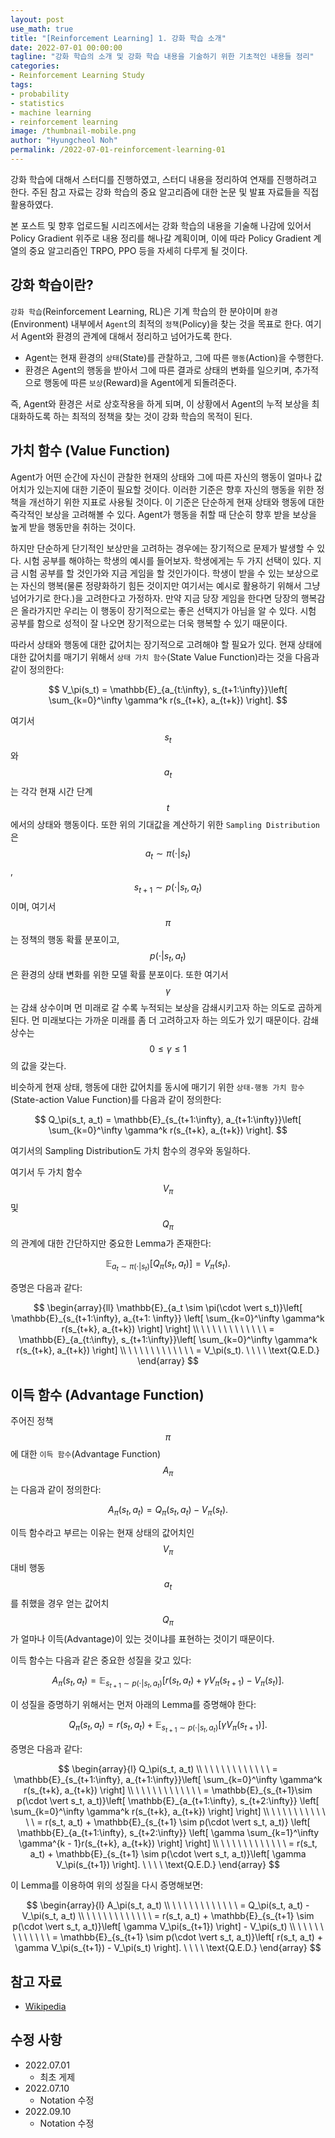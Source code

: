 ```yaml
---
layout: post
use_math: true
title: "[Reinforcement Learning] 1. 강화 학습 소개"
date: 2022-07-01 00:00:00
tagline: "강화 학습의 소개 및 강화 학습 내용을 기술하기 위한 기초적인 내용들 정리"
categories:
- Reinforcement Learning Study
tags:
- probability
- statistics
- machine learning
- reinforcement learning
image: /thumbnail-mobile.png
author: "Hyungcheol Noh"
permalink: /2022-07-01-reinforcement-learning-01
---
```


강화 학습에 대해서 스터디를 진행하였고, 스터디 내용을 정리하여 연재를 진행하려고 한다. 주된 참고 자료는 강화 학습의 중요 알고리즘에 대한 논문 및 발표 자료들을 직접 활용하였다.

본 포스트 및 향후 업로드될 시리즈에서는 강화 학습의 내용을 기술해 나감에 있어서 Policy Gradient 위주로 내용 정리를 해나갈 계획이며, 이에 따라 Policy Gradient 계열의 중요 알고리즘인 TRPO, PPO 등을 자세히 다루게 될 것이다.

## 강화 학습이란?
`강화 학습`(Reinforcement Learning, RL)은 기계 학습의 한 분야이며 `환경`(Environment) 내부에서 `Agent`의 최적의 `정책`(Policy)을 찾는 것을 목표로 한다. 여기서 Agent와 환경의 관계에 대해서 정리하고 넘어가도록 한다.
- Agent는 현재 환경의 `상태`(State)를 관찰하고, 그에 따른 `행동`(Action)을 수행한다.
- 환경은 Agent의 행동을 받아서 그에 따른 결과로 상태의 변화를 일으키며, 추가적으로 행동에 따른 `보상`(Reward)을 Agent에게 되돌려준다.

즉, Agent와 환경은 서로 상호작용을 하게 되며, 이 상황에서 Agent의 누적 보상을 최대화하도록 하는 최적의 정책을 찾는 것이 강화 학습의 목적이 된다.

## 가치 함수 (Value Function)
Agent가 어떤 순간에 자신이 관찰한 현재의 상태와 그에 따른 자신의 행동이 얼마나 값어치가 있는지에 대한 기준이 필요할 것이다. 이러한 기준은 향후 자신의 행동을 위한 정책을 개선하기 위한 지표로 사용될 것이다. 이 기준은 단순하게 현재 상태와 행동에 대한 즉각적인 보상을 고려해볼 수 있다. Agent가 행동을 취할 때 단순히 향후 받을 보상을 높게 받을 행동만을 취하는 것이다.

하지만 단순하게 단기적인 보상만을 고려하는 경우에는 장기적으로 문제가 발생할 수 있다. 시험 공부를 해야하는 학생의 예시를 들어보자. 학생에게는 두 가지 선택이 있다. 지금 시험 공부를 할 것인가와 지금 게임을 할 것인가이다. 학생이 받을 수 있는 보상으로는 자신의 행복(물론 정량화하기 힘든 것이지만 여기서는 예시로 활용하기 위해서 그냥 넘어가기로 한다.)을 고려한다고 가정하자. 만약 지금 당장 게임을 한다면 당장의 행복감은 올라가지만 우리는 이 행동이 장기적으로는 좋은 선택지가 아님을 알 수 있다. 시험 공부를 함으로 성적이 잘 나오면 장기적으로는 더욱 행복할 수 있기 때문이다.

따라서 상태와 행동에 대한 값어치는 장기적으로 고려해야 할 필요가 있다. 현재 상태에 대한 값어치를 매기기 위해서 `상태 가치 함수`(State Value Function)라는 것을 다음과 같이 정의한다:

$$
V_\pi(s_t) = \mathbb{E}_{a_{t:\infty}, s_{t+1:\infty}}\left[ \sum_{k=0}^\infty \gamma^k r(s_{t+k}, a_{t+k}) \right].
$$

여기서 $$s_t$$와 $$a_t$$는 각각 현재 시간 단계 $$t$$에서의 상태와 행동이다. 또한 위의 기대값을 계산하기 위한 `Sampling Distribution`은 $$a_t \sim \pi(\cdot \vert s_t)$$, $$s_{t+1} \sim p(\cdot \vert s_t, a_t)$$이며, 여기서 $$\pi$$는 정책의 행동 확률 분포이고, $$p(\cdot \vert s_t, a_t)$$은 환경의 상태 변화를 위한 모델 확률 분포이다. 또한 여기서 $$\gamma$$는 감쇄 상수이며 먼 미래로 갈 수록 누적되는 보상을 감쇄시키고자 하는 의도로 곱하게 된다. 먼 미래보다는 가까운 미래를 좀 더 고려하고자 하는 의도가 있기 때문이다. 감쇄 상수는 $$0 \leq \gamma \leq 1$$의 값을 갖는다.

비슷하게 현재 상태, 행동에 대한 값어치를 동시에 매기기 위한 `상태-행동 가치 함수`(State-action Value Function)를 다음과 같이 정의한다:

$$
Q_\pi(s_t, a_t) = \mathbb{E}_{s_{t+1:\infty}, a_{t+1:\infty}}\left[ \sum_{k=0}^\infty \gamma^k r(s_{t+k}, a_{t+k}) \right].
$$

여기서의 Sampling Distribution도 가치 함수의 경우와 동일하다.

여기서 두 가치 함수 $$V_\pi$$ 및 $$Q_{\pi}$$의 관계에 대한 간단하지만 중요한 Lemma가 존재한다:

$$
\mathbb{E}_{a_t \sim \pi(\cdot \vert s_t)}\left[ Q_{\pi}(s_t, a_t) \right] = V_{\pi}(s_t).
$$

증명은 다음과 같다:

$$
\begin{array}{ll}
\mathbb{E}_{a_t \sim \pi(\cdot \vert s_t)}\left[ \mathbb{E}_{s_{t+1:\infty}, a_{t+1:
\infty}} \left[ \sum_{k=0}^\infty \gamma^k r(s_{t+k}, a_{t+k}) \right] \right] \\
\ \ \ \  \ \ \ \  \ \ \ \ = \mathbb{E}_{a_{t:\infty}, s_{t+1:\infty}}\left[ \sum_{k=0}^\infty \gamma^k r(s_{t+k}, a_{t+k}) \right] \\
\ \ \ \  \ \ \ \  \ \ \ \ = V_\pi(s_t). \ \ \ \ \text{Q.E.D.}
\end{array}
$$

## 이득 함수 (Advantage Function)
주어진 정책 $$\pi$$에 대한 `이득 함수`(Advantage Function) $$A_\pi$$는 다음과 같이 정의한다:

$$
A_\pi(s_t, a_t) = Q_\pi(s_t, a_t) - V_\pi(s_t).
$$

이득 함수라고 부르는 이유는 현재 상태의 값어치인 $$V_\pi$$ 대비 행동 $$a_t$$를 취했을 경우 얻는 값어치 $$Q_\pi$$가 얼마나 이득(Advantage)이 있는 것이냐를 표현하는 것이기 때문이다.

이득 함수는 다음과 같은 중요한 성질을 갖고 있다:

$$
A_\pi(s_t, a_t) = \mathbb{E}_{s_{t+1}\sim p(\cdot \vert s_t, a_t)} \left[ r(s_t, a_t) + \gamma V_\pi(s_{t+1}) - V_\pi(s_t) \right].
$$

이 성질을 증명하기 위해서는 먼저 아래의 Lemma를 증명해야 한다:

$$
Q_\pi(s_t, a_t) = r(s_t, a_t) + \mathbb{E}_{s_{t+1}\sim p(\cdot \vert s_t, a_t)} \left[ \gamma V_\pi(s_{t+1}) \right].
$$

증명은 다음과 같다:

$$
\begin{array}{l}
Q_\pi(s_t, a_t) \\
\ \ \ \  \ \ \ \  \ \ \ \ = \mathbb{E}_{s_{t+1:\infty}, a_{t+1:\infty}}\left[ \sum_{k=0}^\infty \gamma^k r(s_{t+k}, a_{t+k}) \right] \\
\ \ \ \  \ \ \ \  \ \ \ \ = \mathbb{E}_{s_{t+1}\sim p(\cdot \vert s_t, a_t)}\left[ \mathbb{E}_{a_{t+1:\infty}, s_{t+2:\infty}} \left[ \sum_{k=0}^\infty \gamma^k r(s_{t+k}, a_{t+k}) \right] \right] \\
\ \ \ \  \ \ \ \  \ \ \ \ = r(s_t, a_t) + \mathbb{E}_{s_{t+1} \sim p(\cdot \vert s_t, a_t)} \left[ \mathbb{E}_{a_{t+1:\infty}, s_{t+2:\infty}} \left[ \gamma \sum_{k=1}^\infty \gamma^{k - 1}r(s_{t+k}, a_{t+k}) \right] \right] \\
\ \ \ \  \ \ \ \  \ \ \ \ = r(s_t, a_t) + \mathbb{E}_{s_{t+1} \sim p(\cdot \vert s_t, a_t)}\left[ \gamma V_\pi(s_{t+1}) \right]. \ \ \ \ \text{Q.E.D.}
\end{array}
$$

이 Lemma를 이용하여 위의 성질을 다시 증명해보면:

$$
\begin{array}{l}
A_\pi(s_t, a_t) \\
\ \ \ \  \ \ \ \  \ \ \ \ = Q_\pi(s_t, a_t) - V_\pi(s_t, a_t) \\
\ \ \ \  \ \ \ \  \ \ \ \ = r(s_t, a_t) + \mathbb{E}_{s_{t+1} \sim p(\cdot \vert s_t, a_t)}\left[ \gamma V_\pi(s_{t+1}) \right] - V_\pi(s_t) \\
\ \ \ \  \ \ \ \  \ \ \ \ = \mathbb{E}_{s_{t+1} \sim p(\cdot \vert s_t, a_t)}\left[ r(s_t, a_t) + \gamma V_\pi(s_{t+1}) - V_\pi(s_t) \right]. \ \ \ \ \text{Q.E.D.}
\end{array}
$$

## 참고 자료
- [Wikipedia](https://en.wikipedia.org/wiki/Reinforcement_learning)

## 수정 사항
- 2022.07.01
    - 최초 게제
- 2022.07.10
    - Notation 수정
- 2022.09.10
    - Notation 수정